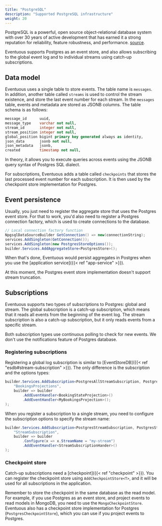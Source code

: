 ```yaml
---
title: "PostgreSQL"
description: "Supported PostgreSQL infrastructure"
weight: 20
---
```


PostgreSQL is a powerful, open source object-relational database system with over 30 years of active development that has earned it a strong reputation for reliability, feature robustness, and performance. [source](https://www.postgresql.org/).

Eventuous supports Postgres as an event store, and also allows subscribing to the global event log and to individual streams using catch-up subscriptions.

## Data model

Eventuous uses a single table to store events. The table name is `messages`. In addition, another table called `streams` is used to control the stream existence, and store the last event number for each stream. In the `messages` table, events and metadata are stored as JSONB columns. The table schema is as follows:

```sql
message_id      uuid,
message_type    varchar not null,
stream_id       integer not null,
stream_position integer not null,
global_position bigint primary key generated always as identity, 
json_data       jsonb not null,
json_metadata   jsonb,
created         timestamp not null,
```

In theory, it allows you to execute queries across events using the JSONB query syntax of Postgres SQL dialect.

For subscriptions, Eventuous adds a table called `checkpoints` that stores the last processed event number for each subscription. It is then used by the checkpoint store implementation for Postgres.

## Event persistence

Usually, you just need to register the aggregate store that uses the Postgres event store. For that to work, you'd also need to register a Postgres connection factory, which is used to create connections to the database.

```csharp
// Local connection factory function
NpgsqlDataSourceBuilder GetConnection() => new(connectionString);
services.AddSingleton(GetConnection());
services.AddSingleton(new PostgresStoreOptions());
builder.Services.AddAggregateStore<PostgresStore>();
```

When that's done, Eventuous would persist aggregates in Postgres when you use the [application service]({{< ref "app-service" >}}).

At this moment, the Postgres event store implementation doesn't support stream truncation.

## Subscriptions

Eventuous supports two types of subscriptions to Postgres: global and stream. The global subscription is a catch-up subscription, which means that it reads all events from the beginning of the event log. The stream subscription is also a catch-up subscription, but it only reads events from a specific stream.

Both subscription types use continuous polling to check for new events. We don't use the notifications feature of Postgres database.

### Registering subscriptions

Registering a global log subscription is similar to [EventStoreDB]({{< ref "esdb#stream-subscription" >}}). The only difference is the subscription and the options types:

```csharp
builder.Services.AddSubscription<PostgresAllStreamSubscription, PostgresAllStreamSubscriptionOptions>(
    "BookingsProjections",
    builder => builder
        .AddEventHandler<BookingStateProjection>()
        .AddEventHandler<MyBookingsProjection>();
);
```

When you register a subscription to a single stream, you need to configure the subscription options to specify the stream name:

```csharp
builder.Services.AddSubscription<PostgresStreamSubscription, PostgresStreamSubscriptionOptions>(
    "StreamSubscription",
    builder => builder
        .Configure(x => x.StreamName = "my-stream")
        .AddEventHandler<StreamSubscriptionHander>()
);
```

### Checkpoint store

Catch-up subscriptions need a [checkpoint]({{< ref "checkpoint" >}}). You can register the checkpoint store using `AddCheckpointStore<T>`, and it will be used for all subscriptions in the application.

Remember to store the checkpoint in the same database as the read model. For example, if you use Postgres as an event store, and project events to read models in MongoDB, you need to use the `MongoCheckpointStore`. Eventuous also has a checkpoint store implementation for Postgres (`PostgresCheckpointStore`), which you can use if you project events to Postgres.
